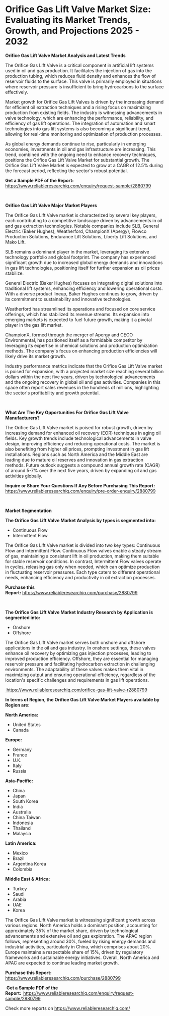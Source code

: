 <p><h1>Orifice Gas Lift Valve Market Size: Evaluating its Market Trends, Growth, and Projections 2025 - 2032</h1></p><p><strong>Orifice Gas Lift Valve Market Analysis and Latest Trends</strong></p>
<p><p>The Orifice Gas Lift Valve is a critical component in artificial lift systems used in oil and gas production. It facilitates the injection of gas into the production tubing, which reduces fluid density and enhances the flow of reservoir fluids to the surface. This valve is primarily employed in situations where reservoir pressure is insufficient to bring hydrocarbons to the surface effectively.</p><p>Market growth for Orifice Gas Lift Valves is driven by the increasing demand for efficient oil extraction techniques and a rising focus on maximizing production from existing fields. The industry is witnessing advancements in valve technology, which are enhancing the performance, reliability, and efficiency of gas lift operations. The integration of automation and smart technologies into gas lift systems is also becoming a significant trend, allowing for real-time monitoring and optimization of production processes.</p><p>As global energy demands continue to rise, particularly in emerging economies, investments in oil and gas infrastructure are increasing. This trend, combined with the ongoing need to enhance recovery techniques, positions the Orifice Gas Lift Valve Market for substantial growth. The Orifice Gas Lift Valve Market is expected to grow at a CAGR of 12.5% during the forecast period, reflecting the sector's robust potential.</p></p>
<p><strong>Get a Sample PDF of the Report:&nbsp;</strong> <a href="https://www.reliableresearchiq.com/enquiry/request-sample/2880799?utm_campaign=2293&utm_medium=2&utm_source=Github&utm_content=ia&utm_term=12032025&utm_id=orifice-gas-lift-valve">https://www.reliableresearchiq.com/enquiry/request-sample/2880799</a></p>
<p>&nbsp;</p>
<p><strong>Orifice Gas Lift Valve Major Market Players</strong></p>
<p><p>The Orifice Gas Lift Valve market is characterized by several key players, each contributing to a competitive landscape driven by advancements in oil and gas extraction technologies. Notable companies include SLB, General Electric (Baker Hughes), Weatherford, ChampionX (Apergy), Flowco Production Solutions, Endurance Lift Solutions, Liberty Lift Solutions, and Mako Lift.</p><p>SLB remains a dominant player in the market, leveraging its extensive technology portfolio and global footprint. The company has experienced significant growth due to increased global energy demands and innovations in gas lift technologies, positioning itself for further expansion as oil prices stabilize.</p><p>General Electric (Baker Hughes) focuses on integrating digital solutions into traditional lift systems, enhancing efficiency and lowering operational costs. With a diverse product lineup, Baker Hughes continues to grow, driven by its commitment to sustainability and innovative technologies.</p><p>Weatherford has streamlined its operations and focused on core service offerings, which has stabilized its revenue streams. Its expansion into emerging markets is expected to fuel future growth, making it a pivotal player in the gas lift market.</p><p>ChampionX, formed through the merger of Apergy and CECO Environmental, has positioned itself as a formidable competitor by leveraging its expertise in chemical solutions and production optimization methods. The company's focus on enhancing production efficiencies will likely drive its market growth.</p><p>Industry performance metrics indicate that the Orifice Gas Lift Valve market is poised for expansion, with a projected market size reaching several billion dollars within the next five years, driven by technological advancements and the ongoing recovery in global oil and gas activities. Companies in this space often report sales revenues in the hundreds of millions, highlighting the sector's profitability and growth potential.</p></p>
<p>&nbsp;</p>
<p><strong>What Are The Key Opportunities For Orifice Gas Lift Valve Manufacturers?</strong></p>
<p><p>The Orifice Gas Lift Valve market is poised for robust growth, driven by increasing demand for enhanced oil recovery (EOR) techniques in aging oil fields. Key growth trends include technological advancements in valve design, improving efficiency and reducing operational costs. The market is also benefiting from higher oil prices, prompting investment in gas lift installations. Regions such as North America and the Middle East are leading due to mature oil reserves and innovation in gas extraction methods. Future outlook suggests a compound annual growth rate (CAGR) of around 5-7% over the next five years, driven by expanding oil and gas activities globally.</p></p>
<p><strong>Inquire or Share Your Questions If Any Before Purchasing This Report:</strong> <a href="https://www.reliableresearchiq.com/enquiry/pre-order-enquiry/2880799?utm_campaign=2293&utm_medium=2&utm_source=Github&utm_content=ia&utm_term=12032025&utm_id=orifice-gas-lift-valve">https://www.reliableresearchiq.com/enquiry/pre-order-enquiry/2880799</a></p>
<p>&nbsp;</p>
<p><strong>Market Segmentation</strong></p>
<p><strong>The Orifice Gas Lift Valve Market Analysis by types is segmented into:</strong></p>
<p><ul><li>Continuous Flow</li><li>Intermittent Flow</li></ul></p>
<p><p>The Orifice Gas Lift Valve market is divided into two key types: Continuous Flow and Intermittent Flow. Continuous Flow valves enable a steady stream of gas, maintaining a consistent lift in oil production, making them suitable for stable reservoir conditions. In contrast, Intermittent Flow valves operate in cycles, releasing gas only when needed, which can optimize production in fluctuating reservoir pressures. Each type caters to different operational needs, enhancing efficiency and productivity in oil extraction processes.</p></p>
<p><strong>Purchase this Report:&nbsp;</strong><a href="https://www.reliableresearchiq.com/purchase/2880799?utm_campaign=2293&utm_medium=2&utm_source=Github&utm_content=ia&utm_term=12032025&utm_id=orifice-gas-lift-valve">https://www.reliableresearchiq.com/purchase/2880799</a></p>
<p>&nbsp;</p>
<p><strong>The Orifice Gas Lift Valve Market Industry Research by Application is segmented into:</strong></p>
<p><ul><li>Onshore</li><li>Offshore</li></ul></p>
<p><p>The Orifice Gas Lift Valve market serves both onshore and offshore applications in the oil and gas industry. In onshore settings, these valves enhance oil recovery by optimizing gas injection processes, leading to improved production efficiency. Offshore, they are essential for managing reservoir pressure and facilitating hydrocarbon extraction in challenging environments. The adaptability of these valves makes them vital in maximizing output and ensuring operational efficiency, regardless of the location's specific challenges and requirements in gas lift operations.</p></p>
<p><a href="https://www.reliableresearchiq.com/orifice-gas-lift-valve-r2880799?utm_campaign=2293&utm_medium=2&utm_source=Github&utm_content=ia&utm_term=12032025&utm_id=orifice-gas-lift-valve">&nbsp;https://www.reliableresearchiq.com/orifice-gas-lift-valve-r2880799</a></p>
<p><strong>In terms of Region, the Orifice Gas Lift Valve Market Players available by Region are:</strong></p>
<p>
    <p> <strong> North America: </strong>
        <ul>
            <li>United States</li>
            <li>Canada</li>
        </ul>
        </p> 
    <p> <strong> Europe: </strong>
        <ul>
            <li>Germany</li>
            <li>France</li>
            <li>U.K.</li>
            <li>Italy</li>
            <li>Russia</li>
        </ul>
        </p> 
    <p> <strong> Asia-Pacific: </strong>
        <ul>
            <li>China</li>
            <li>Japan</li>
            <li>South Korea</li>
            <li>India</li>
            <li>Australia</li>
            <li>China Taiwan</li>
            <li>Indonesia</li>
            <li>Thailand</li>
            <li>Malaysia</li>
        </ul>
        </p> 
    <p> <strong> Latin America: </strong>
        <ul>
            <li>Mexico</li>
            <li>Brazil</li>
            <li>Argentina Korea</li>
            <li>Colombia</li>
        </ul>
        </p> 
    <p> <strong> Middle East & Africa: </strong>
        <ul>
            <li>Turkey</li>
            <li>Saudi</li>
            <li>Arabia</li>
            <li>UAE</li>
            <li>Korea</li>
        </ul>
    </p>
    </p>
<p><p>The Orifice Gas Lift Valve market is witnessing significant growth across various regions. North America holds a dominant position, accounting for approximately 35% of the market share, driven by technological advancements and extensive oil and gas exploration. The APAC region follows, representing around 30%, fueled by rising energy demands and industrial activities, particularly in China, which comprises about 20%. Europe maintains a respectable share of 15%, driven by regulatory frameworks and sustainable energy initiatives. Overall, North America and APAC are expected to continue leading market growth.</p></p>
<p><strong>Purchase this Report: </strong><a href="https://www.reliableresearchiq.com/purchase/2880799?utm_campaign=2293&utm_medium=2&utm_source=Github&utm_content=ia&utm_term=12032025&utm_id=orifice-gas-lift-valve">https://www.reliableresearchiq.com/purchase/2880799</a></p>
<p>&nbsp;<strong>Get a Sample PDF of the Report:&nbsp;&nbsp;</strong><a href="https://www.reliableresearchiq.com/enquiry/request-sample/2880799?utm_campaign=2293&utm_medium=2&utm_source=Github&utm_content=ia&utm_term=12032025&utm_id=orifice-gas-lift-valve">https://www.reliableresearchiq.com/enquiry/request-sample/2880799</a></p>
<p><strong></strong></p>
<p>Check more reports on <a href="https://www.reliableresearchiq.com/?utm_campaign=2293&utm_medium=2&utm_source=Github&utm_content=ia&utm_term=12032025&utm_id=orifice-gas-lift-valve">https://www.reliableresearchiq.com/</a></p>